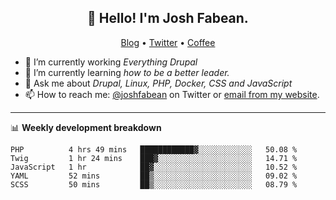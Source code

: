 <h2 align="center">👋 Hello! I'm Josh Fabean.</h2>
<p align="center">
  <a href="https://joshfabean.com">Blog</a> •
  <a href="https://twitter.com/fabean">Twitter</a> •
  <a href="https://www.buymeacoffee.com/LSxne6Yr4">Coffee</a>
</p>

- 🔭 I’m currently working *Everything Drupal*
- 🌱 I’m currently learning *how to be a better leader.*
- 💬 Ask me about *Drupal, Linux, PHP, Docker, CSS and JavaScript*
- 📫 How to reach me: [@joshfabean](https://twitter.com/joshfabean) on Twitter or [email from my website](https://joshfabean.com).

-------

📊 **Weekly development breakdown**
<!--START_SECTION:waka-->
```text
PHP          4 hrs 49 mins   ████████████▓░░░░░░░░░░░░   50.08 % 
Twig         1 hr 24 mins    ███▓░░░░░░░░░░░░░░░░░░░░░   14.71 % 
JavaScript   1 hr            ██▓░░░░░░░░░░░░░░░░░░░░░░   10.52 % 
YAML         52 mins         ██▒░░░░░░░░░░░░░░░░░░░░░░   09.02 % 
SCSS         50 mins         ██▒░░░░░░░░░░░░░░░░░░░░░░   08.79 % 
```
<!--END_SECTION:waka-->

<!--
**fabean/fabean** is a ✨ _special_ ✨ repository because its `README.md` (this file) appears on your GitHub profile.

Here are some ideas to get you started:

- 🔭 I’m currently working on ...
- 🌱 I’m currently learning ...
- 👯 I’m looking to collaborate on ...
- 🤔 I’m looking for help with ...
- 💬 Ask me about ...
- 📫 How to reach me: ...
- 😄 Pronouns: ...
- ⚡ Fun fact: ...
-->
